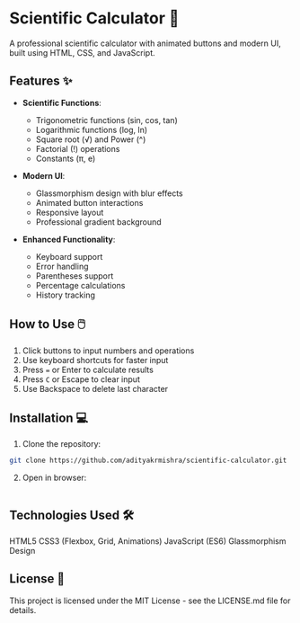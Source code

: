 # Scientific Calculator 🧮

A professional scientific calculator with animated buttons and modern UI, built using HTML, CSS, and JavaScript.


## Features ✨

- **Scientific Functions**:
  - Trigonometric functions (sin, cos, tan)
  - Logarithmic functions (log, ln)
  - Square root (√) and Power (^)
  - Factorial (!) operations
  - Constants (π, e)
  
- **Modern UI**:
  - Glassmorphism design with blur effects
  - Animated button interactions
  - Responsive layout
  - Professional gradient background

- **Enhanced Functionality**:
  - Keyboard support
  - Error handling
  - Parentheses support
  - Percentage calculations
  - History tracking

## How to Use 🖱️

1. Click buttons to input numbers and operations
2. Use keyboard shortcuts for faster input
3. Press `=` or Enter to calculate results
4. Press `C` or Escape to clear input
5. Use Backspace to delete last character

## Installation 💻

1. Clone the repository:
```bash
git clone https://github.com/adityakrmishra/scientific-calculator.git
```
2. Open in browser:
  ``` cd scientific-calculator && open index.html
```


## Technologies Used 🛠️
HTML5
CSS3 (Flexbox, Grid, Animations)
JavaScript (ES6)
Glassmorphism Design

## License 📄
This project is licensed under the MIT License - see the LICENSE.md file for details.
